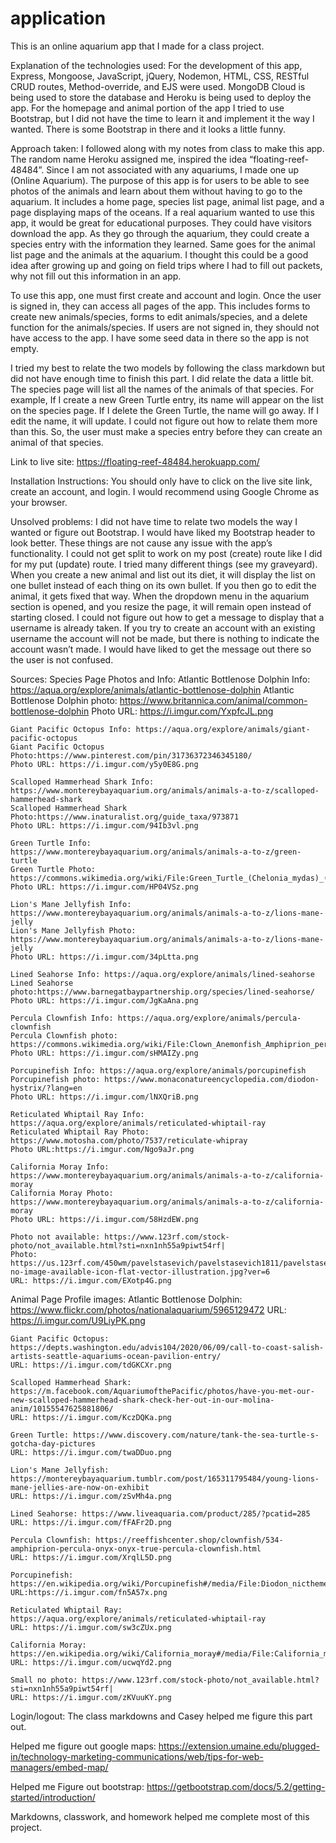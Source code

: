 # application

This is an online aquarium app that I made for a class project.

Explanation of the technologies used:
For the development of this app, Express, Mongoose, JavaScript, jQuery, Nodemon, HTML, CSS, RESTful CRUD routes, Method-override, and EJS were used. MongoDB Cloud is being used to store the database and Heroku is being used to deploy the app. For the homepage and animal portion of the app I tried to use Bootstrap, but I did not have the time to learn it and implement it the way I wanted. There is some Bootstrap in there and it looks a little funny.

Approach taken:
I followed along with my notes from class to make this app. The random name Heroku assigned me, inspired the idea “floating-reef-48484”. Since I am not associated with any aquariums, I made one up (Online Aquarium). The purpose of this app is for users to be able to see photos of the animals and learn about them without having to go to the aquarium. It includes a home page, species list page, animal list page, and a page displaying maps of the oceans. If a real aquarium wanted to use this app, it would be great for educational purposes. They could have visitors download the app. As they go through the aquarium, they could create a species entry with the information they learned. Same goes for the animal list page and the animals at the aquarium. I thought this could be a good idea after growing up and going on field trips where I had to fill out packets, why not fill out this information in an app.

To use this app, one must first create and account and login. Once the user is signed in, they can access all pages of the app. This includes forms to create new animals/species, forms to edit animals/species, and a delete function for the animals/species. If users are not signed in, they should not have access to the app. I have some seed data in there so the app is not empty.

I tried my best to relate the two models by following the class markdown but did not have enough time to finish this part. I did relate the data a little bit. The species page will list all the names of the animals of that species. For example, If I create a new Green Turtle entry, its name will appear on the list on the species page. If I delete the Green Turtle, the name will go away. If I edit the name, it will update. I could not figure out how to relate them more than this. So, the user must make a species entry before they can create an animal of that species.

Link to live site: https://floating-reef-48484.herokuapp.com/

Installation Instructions: You should only have to click on the live site link, create an account, and login. I would recommend using Google Chrome as your browser.

Unsolved problems:
I did not have time to relate two models the way I wanted or figure out Bootstrap. I would have liked my Bootstrap header to look better. These things are not cause any issue with the app’s functionality. I could not get split to work on my post (create) route like I did for my put (update) route. I tried many different things (see my graveyard). When you create a new animal and list out its diet, it will display the list on one bullet instead of each thing on its own bullet. If you then go to edit the animal, it gets fixed that way. When the dropdown menu in the aquarium section is opened, and you resize the page, it will remain open instead of starting closed. I could not figure out how to get a message to display that a username is already taken. If you try to create an account with an existing username the account will not be made, but there is nothing to indicate the account wasn’t made. I would have liked to get the message out there so the user is not confused.



Sources:
  Species Page Photos and Info:
    Atlantic Bottlenose Dolphin Info: https://aqua.org/explore/animals/atlantic-bottlenose-dolphin
    Atlantic Bottlenose Dolphin photo: https://www.britannica.com/animal/common-bottlenose-dolphin
    Photo URL: https://i.imgur.com/YxpfcJL.png

    Giant Pacific Octopus Info: https://aqua.org/explore/animals/giant-pacific-octopus
    Giant Pacific Octopus Photo:https://www.pinterest.com/pin/31736372346345180/
    Photo URL: https://i.imgur.com/y5y0E8G.png

    Scalloped Hammerhead Shark Info: https://www.montereybayaquarium.org/animals/animals-a-to-z/scalloped-hammerhead-shark
    Scalloped Hammerhead Shark Photo:https://www.inaturalist.org/guide_taxa/973871
    Photo URL: https://i.imgur.com/94Ib3vl.png

    Green Turtle Info: https://www.montereybayaquarium.org/animals/animals-a-to-z/green-turtle
    Green Turtle Photo: https://commons.wikimedia.org/wiki/File:Green_Turtle_(Chelonia_mydas)_(6133097542).jpg
    Photo URL: https://i.imgur.com/HP04VSz.png

    Lion's Mane Jellyfish Info: https://www.montereybayaquarium.org/animals/animals-a-to-z/lions-mane-jelly
    Lion's Mane Jellyfish Photo: https://www.montereybayaquarium.org/animals/animals-a-to-z/lions-mane-jelly
    Photo URL: https://i.imgur.com/34pLtta.png

    Lined Seahorse Info: https://aqua.org/explore/animals/lined-seahorse
    Lined Seahorse photo:https://www.barnegatbaypartnership.org/species/lined-seahorse/
    Photo URL: https://i.imgur.com/JgKaAna.png

    Percula Clownfish Info: https://aqua.org/explore/animals/percula-clownfish
    Percula Clownfish photo: https://commons.wikimedia.org/wiki/File:Clown_Anemonfish_Amphiprion_percula.jpg
    Photo URL: https://i.imgur.com/sHMAIZy.png

    Porcupinefish Info: https://aqua.org/explore/animals/porcupinefish
    Porcupinefish photo: https://www.monaconatureencyclopedia.com/diodon-hystrix/?lang=en
    Photo URL: https://i.imgur.com/lNXQriB.png

    Reticulated Whiptail Ray Info: https://aqua.org/explore/animals/reticulated-whiptail-ray
    Reticulated Whiptail Ray Photo: https://www.motosha.com/photo/7537/reticulate-whipray
    Photo URL:https://i.imgur.com/Ngo9aJr.png

    California Moray Info: https://www.montereybayaquarium.org/animals/animals-a-to-z/california-moray
    California Moray Photo: https://www.montereybayaquarium.org/animals/animals-a-to-z/california-moray
    Photo URL: https://i.imgur.com/58HzdEW.png

    Photo not available: https://www.123rf.com/stock-photo/not_available.html?sti=nxn1nh55a9piwt54rf|
    Photo: https://us.123rf.com/450wm/pavelstasevich/pavelstasevich1811/pavelstasevich181101028/112815904-no-image-available-icon-flat-vector-illustration.jpg?ver=6
    URL: https://i.imgur.com/EXotp4G.png



  Animal Page Profile images:
    Atlantic Bottlenose Dolphin: https://www.flickr.com/photos/nationalaquarium/5965129472
    URL: https://i.imgur.com/U9LiyPK.png

    Giant Pacific Octopus: https://depts.washington.edu/advis104/2020/06/09/call-to-coast-salish-artists-seattle-aquariums-ocean-pavilion-entry/
    URL: https://i.imgur.com/tdGKCXr.png

    Scalloped Hammerhead Shark: https://m.facebook.com/AquariumofthePacific/photos/have-you-met-our-new-scalloped-hammerhead-shark-check-her-out-in-our-molina-anim/10155547625881806/
    URL: https://i.imgur.com/KczDQKa.png

    Green Turtle: https://www.discovery.com/nature/tank-the-sea-turtle-s-gotcha-day-pictures
    URL: https://i.imgur.com/twaDDuo.png

    Lion's Mane Jellyfish: https://montereybayaquarium.tumblr.com/post/165311795484/young-lions-mane-jellies-are-now-on-exhibit
    URL: https://i.imgur.com/zSvMh4a.png

    Lined Seahorse: https://www.liveaquaria.com/product/285/?pcatid=285
    URL: https://i.imgur.com/fFAFr2D.png

    Percula Clownfish: https://reeffishcenter.shop/clownfish/534-amphiprion-percula-onyx-onyx-true-percula-clownfish.html
    URL: https://i.imgur.com/XrqlL5D.png

    Porcupinefish: https://en.wikipedia.org/wiki/Porcupinefish#/media/File:Diodon_nicthemerus.jpg
    URL:https://i.imgur.com/fn5A57x.png

    Reticulated Whiptail Ray: https://aqua.org/explore/animals/reticulated-whiptail-ray
    URL: https://i.imgur.com/sw3cZUx.png

    California Moray: https://en.wikipedia.org/wiki/California_moray#/media/File:California_moray.jpg
    URL: https://i.imgur.com/ucwqYd2.png

    Small no photo: https://www.123rf.com/stock-photo/not_available.html?sti=nxn1nh55a9piwt54rf|
    URL: https://i.imgur.com/zKVuuKY.png



  Login/logout:
    The class markdowns and Casey helped me figure this part out.

  Helped me figure out google maps:
    https://extension.umaine.edu/plugged-in/technology-marketing-communications/web/tips-for-web-managers/embed-map/

  Helped me Figure out bootstrap:
    https://getbootstrap.com/docs/5.2/getting-started/introduction/

  Markdowns, classwork, and homework helped me complete most of this project.
